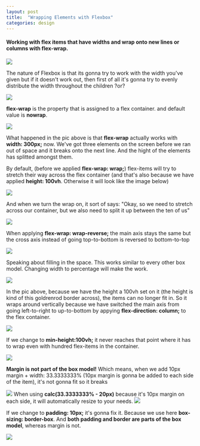 ```yaml
---
layout: post
title:  "Wrapping Elements with Flexbox"
categories: design
---
```


#### Working with flex items that have widths and wrap onto new lines or columns with flex-wrap.


<img src="https://68.media.tumblr.com/a1fecdcd2fe8d72bce74bd0112d6fe56/tumblr_oidlxxlSzR1vg9inxo6_r1_1280.png" />
<p>
The nature of Flexbox is that its gonna try to work with the width you've given but if it doesn't work out, then first of all it's gonna 
try to evenly distribute the width throughout the children ?or? </p>

<img src="https://68.media.tumblr.com/12baa7867576b88d2e8124122460497a/tumblr_oidlxxlSzR1vg9inxo7_r1_1280.png" />
<p><strong>flex-wrap</strong> is the property that is assigned to a flex container. and default value is <strong>nowrap</strong>.</p>

<img src="https://68.media.tumblr.com/c3e52cf9ada09ad0db2a7401ecbdaf99/tumblr_oidlxxlSzR1vg9inxo1_1280.png" />
<p>What happened in the pic above is that <strong>flex-wrap</strong> actually works with <strong>width: 300px;</strong> now. We've got three elements on the screen before we ran out of space and it breaks onto the next line. And the hight of the elements has splitted amongst them.</p> 
<p>By default, (before we applied <strong>flex-wrap: wrap;</strong>) flex-items will try to stretch their way across the flex container (and that's also because we have applied <strong>height: 100vh</strong>. Otherwise it will look like the image below)</p>
<img src="https://68.media.tumblr.com/1127308ded11a48b761f90ef20d9f462/tumblr_oidlxxlSzR1vg9inxo8_r1_1280.png" />
<p>And when we turn the wrap on, it sort of says: "Okay, so we need to stretch across our container, but we also need to split it up between the ten of us"</p>

<img src="https://68.media.tumblr.com/b7a9fc09f22a8a4e783de21977cd9e2a/tumblr_oidlxxlSzR1vg9inxo2_r1_1280.png" />
 <p>When applying <strong>flex-wrap: wrap-reverse;</strong> the main axis stays the same but the cross axis instead of going top-to-bottom is reversed to bottom-to-top</p> 
 
<img src="https://68.media.tumblr.com/7578fefbdc8a5bf726f7908df0a02dfc/tumblr_oidlxxlSzR1vg9inxo9_r1_1280.png" />
<p>Speaking about filling in the space. This works similar to every other box model. Changing width to percentage will make the work.</p>

<img src="https://68.media.tumblr.com/297bc89e25cc78f24b40b24dc9c30f2b/tumblr_oidlxxlSzR1vg9inxo3_1280.png" />
<p>In the pic above, because we have the height a 100vh set on it (the height is kind of this goldrenrod border across), the items can no longer fit in. So it wraps around vertically because we have switched the main axis from going left-to-right to up-to-bottom by appying <strong>flex-direction: column;</strong> to the flex  container. </p> 

<img src="https://68.media.tumblr.com/4f254056f1093fa87686fdc24540cd3c/tumblr_oidlxxlSzR1vg9inxo10_r1_1280.png" />
<p>If we change to <strong>min-height:100vh;</strong> it never reaches that point where it has to wrap even with hundred flex-items in the container. </p>

<img src="https://68.media.tumblr.com/6e906ccd7fb9c9fa246972b16fc26628/tumblr_oidlxxlSzR1vg9inxo4_1280.png" />
<p><strong>Margin is not part of the box model!</strong> Which means, when we add 10px margin + width: 33.3333333% (10px margin is gonna be added to each side of the item), it's not gonna fit so it breaks</p>


<img src="https://68.media.tumblr.com/9334a5d5597d4b4a6ff9a36736ca4b5d/tumblr_oidlxxlSzR1vg9inxo5_1280.png" />
When using <strong>calc(33.3333333% - 20px)</strong> because it's 10px margin on each side, it will automatically resize to your needs. 

<img src="https://68.media.tumblr.com/6630c61ccc48cb7ebd81a65581870493/tumblr_oidrg0QQdn1vg9inxo1_1280.png" />
<p>If we change to <strong>padding: 10px;</strong> it's gonna fix it. Because we use here <strong>box-sizing: border-box</strong>. And <strong>both padding and border are parts of the box model</strong>, whereas margin is not.</p>

<img src="https://68.media.tumblr.com/96074c0e0f7d2bfedd9cbb8ed4fa963a/tumblr_oidrg0QQdn1vg9inxo2_r1_1280.png" />
